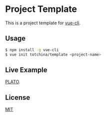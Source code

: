 # Project Template

This is a project template for [vue-cli](https://github.com/vuejs/vue-cli).

## Usage

```bash
$ npm install -g vue-cli
$ vue init totchina/template <project-name>
```

## Live Example

[PLATO](https://github.com/platojs/plato).

## License

[MIT](http://opensource.org/licenses/MIT)